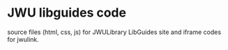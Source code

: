 # JWU libguides code
source files (html, css, js) for JWULibrary LibGuides site and iframe codes for jwulink.
